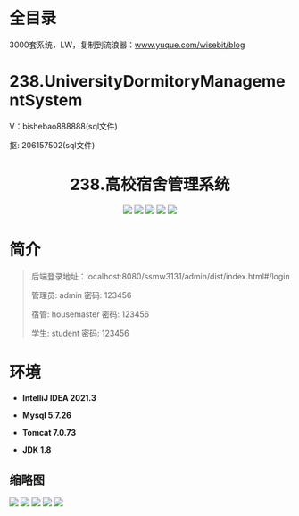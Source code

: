 # 全目录

3000套系统，LW，复制到流浪器：www.yuque.com/wisebit/blog

# 238.UniversityDormitoryManagementSystem

<p>V：bishebao888888(sql文件)</p>
<p>抠: 206157502(sql文件)</p>

<p><h1 align="center">238.高校宿舍管理系统</h1></p>


<p align="center">
	<img src="https://img.shields.io/badge/jdk-1.8-orange.svg"/>
    <img src="https://img.shields.io/badge/spring-5.x-lightgrey.svg"/>
    <img src="https://img.shields.io/badge/springmvc-3.x-blue.svg"/>
    <img src="https://img.shields.io/badge/mybatis-5.x-yellow.svg"/>
    <img src="https://img.shields.io/badge/vue-5.x-yellow.svg"/>
</p>

# 简介
>
> 
>
> 后端登录地址：localhost:8080/ssmw3131/admin/dist/index.html#/login
>
> 管理员: admin   密码: 123456
> 
> 宿管: housemaster   密码: 123456
>
> 学生: student   密码: 123456
>

# 环境

- <b>IntelliJ IDEA 2021.3</b>

- <b>Mysql 5.7.26</b>

- <b>Tomcat 7.0.73</b>

- <b>JDK 1.8</b>




## 缩略图

![](https://bitwise.oss-cn-heyuan.aliyuncs.com/2024/9/10/809e4daf-ef3d-42d4-89f5-ba38fdb57508.png)
![](https://bitwise.oss-cn-heyuan.aliyuncs.com/2024/9/10/22dc4e79-6c7d-4a9d-a703-d2bf54ed3bc9.png)
![](https://bitwise.oss-cn-heyuan.aliyuncs.com/2024/9/10/ebb8d5c1-3fe3-4629-a139-e57126256173.png)
![](https://bitwise.oss-cn-heyuan.aliyuncs.com/2024/9/10/8db8f2c6-8bb6-4c40-a9cd-c9c625300ba1.png)
![](https://bitwise.oss-cn-heyuan.aliyuncs.com/2024/9/10/37389a8e-20f0-41ee-9b84-9afc06f1f5e5.png)





